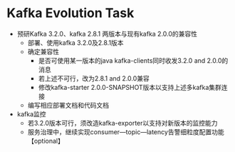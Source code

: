 # Kafka Evolution Task

* 预研Kafka 3.2.0、kafka 2.8.1 两版本与现有kafka 2.0.0的兼容性
  * 部署、使用kafka 3.2.0及2.8.1版本
  * 确定兼容性
    * 是否可使用某一版本的java kafka-clients同时收发3.2.0 and 2.0.0的消息
    * 若上述不可行，改为2.8.1 and 2.0.0兼容
    * 修改kafka-starter 2.0.0-SNAPSHOT版本以支持上述多kafka集群连接
  * 编写相应部署文档和代码文档
* kafka监控
  * 若3.2.0版本可行，须改造kafka-exporter以支持对新版本的监控能力
  * 服务治理中，继续实现consumer—topic—latency告警细粒度配置功能【optional】